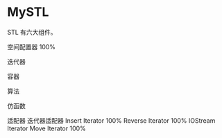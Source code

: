 # MySTL
STL 有六大组件。

空间配置器 100%

迭代器

容器

算法

仿函数

适配器
     迭代器适配器
                Insert Iterator    100%
                Reverse Iterator   100%
                IOStream Iterator
                Move Iterator      100%


